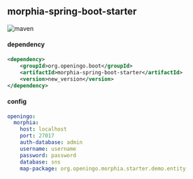 ## morphia-spring-boot-starter

![maven](https://img.shields.io/maven-central/v/org.openingo.boot/morphia-spring-boot-starter.svg)

#### dependency

```xml
<dependency>
    <groupId>org.openingo.boot</groupId>
    <artifactId>morphia-spring-boot-starter</artifactId>
    <version>new_version</version>
</dependency>
```

#### config

```yaml
openingo:  
  morphia:
    host: localhost
    port: 27017
    auth-database: admin
    username: username
    password: password
    database: sns
    map-package: org.openingo.morphia.starter.demo.entity
```